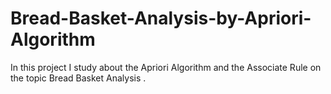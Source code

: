# Bread-Basket-Analysis-by-Apriori-Algorithm
In this project I study about the Apriori Algorithm and the Associate Rule on the topic Bread Basket Analysis .
